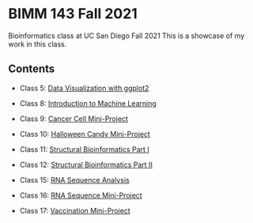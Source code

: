 # BIMM 143 Fall 2021
Bioinformatics class at UC San Diego Fall 2021
This is a showcase of my work in this class. 

## Contents

- Class 5: [Data Visualization with ggplot2](https://github.com/aangelrivera/bimm143/blob/main/Class05.R/Class05.R)

- Class 8: [Introduction to Machine Learning](https://github.com/aangelrivera/bimm143/tree/main/Class%2008.R) 

- Class 9: [Cancer Cell Mini-Project](https://github.com/aangelrivera/bimm143/blob/main/Class_09_MiniProject/Class_09_Mini%20Project.Rmd) 

- Class 10: [Halloween Candy Mini-Project](https://github.com/aangelrivera/bimm143/blob/main/Class%2010:%20Halloween%20Candy/Class%2010_Halloween%20Candy.Rmd) 

- Class 11: [Structural Bioinformatics Part I]() 

- Class 12: [Structural Bioinformatics Part II](https://github.com/aangelrivera/bimm143/blob/main/Class%2011/Class%2012_Structural%20Bioinformatics%20II.Rmd) 

- Class 15: [RNA Sequence Analysis](https://github.com/aangelrivera/bimm143/blob/main/Class15/Class15.Rmd) 

- Class 16: [RNA Sequence Mini-Project](https://github.com/aangelrivera/bimm143/blob/main/Class16/Class16_MiniProject.Rmd) 

- Class 17: [Vaccination Mini-Project](https://github.com/aangelrivera/bimm143/blob/main/Class17/Class17_MiniProject.Rmd)
